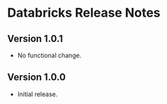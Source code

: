 # Databricks Release Notes

## Version 1.0.1

- No functional change.

## Version 1.0.0

- Initial release.
